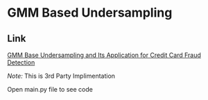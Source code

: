 # GMM Based Undersampling

## Link
[GMM Base Undersampling and Its Application for Credit Card Fraud Detection](https://www.researchgate.net/publication/336412402_GMM-based_Undersampling_and_Its_Application_for_Credit_Card_Fraud_Detection)

*Note:* This is 3rd Party Implimentation

Open main.py file to see code
